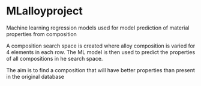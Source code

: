 # MLalloyproject
Machine learning regression models used for model prediction of material properties from composition

A composition search space is created where alloy composition is varied for 4 elements in each row. The ML model is then used to predict the properties of all compositions in he search space.

The aim is to find a composition that will have better properties than present in the original database
